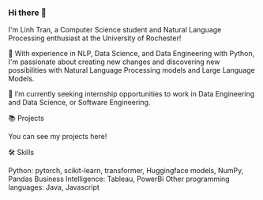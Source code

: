 ### Hi there 👋

I'm Linh Tran, a Computer Science student and Natural Language Processing enthusiast at the University of Rochester! 

🔭 With experience in NLP, Data Science, and Data Engineering with Python, I'm passionate about creating new changes and discovering new possibilities with Natural Language Processing models and Large Language Models.

🌱 I’m currently seeking internship opportunities to work in Data Engineering and Data Science, or Software Engineering.


📚 Projects

You can see my projects here! 


🛠️ Skills

Python: pytorch, scikit-learn, transformer, Huggingface models, NumPy, Pandas
Business Intelligence: Tableau, PowerBi
Other programming languages: Java, Javascript

<!--
**lnhtrn/lnhtrn** is a ✨ _special_ ✨ repository because its `README.md` (this file) appears on your GitHub profile.

Here are some ideas to get you started:

- 🔭 I’m currently working on ...
- 🌱 I’m currently learning ...
- 👯 I’m looking to collaborate on ...
- 🤔 I’m looking for help with ...
- 💬 Ask me about ...
- 📫 How to reach me: ...
- 😄 Pronouns: ...
- ⚡ Fun fact: ...
-->
